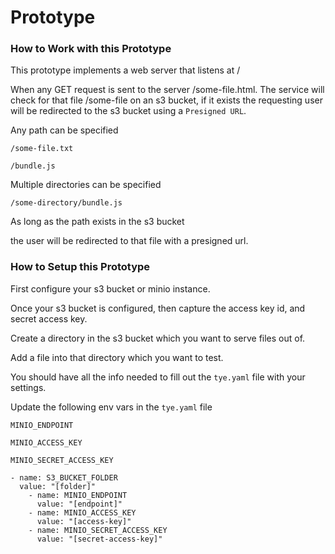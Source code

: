 

# Prototype

### How to Work with this Prototype

This prototype implements a web server that listens at /

When any GET request is sent to the server /some-file.html. 
The service will check for that file /some-file on an s3 bucket, if it exists 
the requesting user will be redirected to the s3 bucket using a `Presigned URL`.

Any path can be specified

`/some-file.txt`

`/bundle.js`

Multiple directories can be specified

`/some-directory/bundle.js`

As long as the path exists in the s3 bucket

the user will be redirected to that file with a presigned url.


### How to Setup this Prototype

First configure your s3 bucket or minio instance.

Once your s3 bucket is configured, then capture the access key id, and secret access key.

Create a directory in the s3 bucket which you want to serve files out of.

Add a file into that directory which you want to test.

You should have all the info needed to fill out the `tye.yaml` file with your settings.

Update the following env vars in the `tye.yaml` file

`MINIO_ENDPOINT` 

`MINIO_ACCESS_KEY`

`MINIO_SECRET_ACCESS_KEY`

```
- name: S3_BUCKET_FOLDER
  value: "[folder]"
    - name: MINIO_ENDPOINT
      value: "[endpoint]"
    - name: MINIO_ACCESS_KEY
      value: "[access-key]"
    - name: MINIO_SECRET_ACCESS_KEY
      value: "[secret-access-key]"
```
